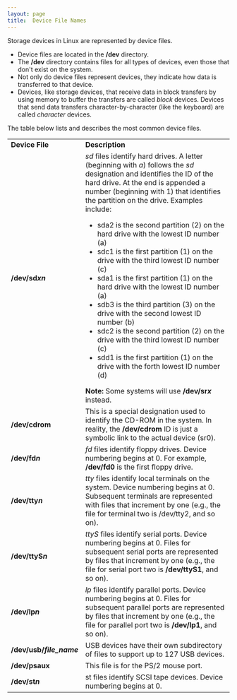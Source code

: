```yaml
---
layout: page
title:  Device File Names
---
```


Storage devices in Linux are represented by device files.

  * Device files are located in the **/dev** directory. 
  * The **/dev** directory contains files for all types of devices, even those that don't exist on the system. 
  * Not only do device files represent devices, they indicate how data is transferred to that device. 
  * Devices, like storage devices, that receive data in block transfers by using memory to buffer the transfers are called _block_ devices. Devices that send data transfers character-by-character (like the keyboard) are called _character_ devices. 

The table below lists and describes the most common device files.

<table>

<tr> <td><b>Device File</b></td> <td><b>Description</b></td>

</tr>

<tr> <td><b>/dev/sd<i>xn</i></b></td> <td><i>sd</i> files identify hard
drives. A letter (beginning with <i>a</i>) follows the <i>sd</i> designation
and identifies the ID of the hard drive. At the end is appended a number
(beginning with 1) that identifies the partition on the drive. Examples
include:

<ul>

<li>sda2 is the second partition (2) on the hard drive with the lowest ID
number (a)

</li>

<li>sdc1 is the first partition (1) on the drive with the third lowest ID
number (c)

</li>

<li>sda1 is the first partition (1) on the hard drive with the lowest ID
number (a)

</li>

<li>sdb3 is the third partition (3) on the drive with the second lowest ID
number (b)

</li>

<li>sdc2 is the second partition (2) on the drive with the third lowest ID
number (c)

</li>

<li>sdd1 is the first partition (1) on the drive with the forth lowest ID
number (d)

</li>

</ul> <b>Note: </b>Some systems will use <b>/dev/sr<i>x</i></b> instead.</td>

</tr>

<tr> <td><b>/dev/cdrom</b></td> <td>This is a special designation used to
identify the CD-ROM in the system. In reality, the <b>/dev/cdrom</b> ID is
just a symbolic link to the actual device (sr0).</td>

</tr>

<tr> <td><b>/dev/fd<i>n</i></b></td> <td><i>fd</i> files identify floppy
drives. Device numbering begins at 0. For example, <b>/dev/fd0</b> is the
first floppy drive. </td>

</tr>

<tr> <td><b>/dev/tty<i>n</i></b></td> <td><i>tty</i> files identify local
terminals on the system. Device numbering begins at 0. Subsequent terminals
are represented with files that increment by one (e.g., the file for terminal
two is /dev/tty2, and so on).</td>

</tr>

<tr> <td><b>/dev/ttyS<i>n</i></b></td> <td><i>ttyS</i> files identify serial
ports. Device numbering begins at 0. Files for subsequent serial ports are
represented by files that increment by one (e.g., the file for serial port two
is <b>/dev/ttyS1</b>, and so on).</td>

</tr>

<tr> <td><b>/dev/lp<i>n</i></b></td> <td><i>lp</i> files identify parallel
ports. Device numbering begins at 0. Files for subsequent parallel ports are
represented by files that increment by one (e.g., the file for parallel port
two is <b>/dev/lp1</b>, and so on).</td>

</tr>

<tr> <td><b>/dev/usb/<i>file_name</i></b></td> <td>USB devices have their own
subdirectory of files to support up to 127 USB devices.</td>

</tr>

<tr> <td><b>/dev/psaux</b></td> <td>This file is for the PS/2 mouse port.</td>

</tr>

<tr> <td><b>/dev/st<i>n</i></b></td> <td>st files identify SCSI tape devices.
Device numbering begins at 0. </td>

</tr> </table>


